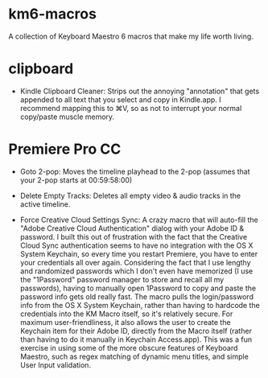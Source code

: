 km6-macros
==========

A collection of Keyboard Maestro 6 macros that make my life worth living.


clipboard
=========

* Kindle Clipboard Cleaner: Strips out the annoying "annotation" that gets appended to all text that you select and copy in Kindle.app. I recommend mapping this to ⌘V, so as not to interrupt your normal copy/paste muscle memory.


Premiere Pro CC
===============

* Goto 2-pop: Moves the timeline playhead to the 2-pop (assumes that your 2-pop starts at 00:59:58:00)

* Delete Empty Tracks: Deletes all empty video & audio tracks in the active timeline.

* Force Creative Cloud Settings Sync: A crazy macro that will auto-fill the "Adobe Creative Cloud Authentication" dialog with your Adobe ID & password. I built this out of frustration with the fact that the Creative Cloud Sync authentication seems to have no integration with the OS X System Keychain, so every time you restart Premiere, you have to enter your credentials all over again. Considering the fact that I use lengthy and randomized passwords which I don't even have memorized (I use the "1Password" password manager to store and recall all my passwords), having to manually open 1Password to copy and paste the password info gets old really fast. The macro pulls the login/password info from the OS X System Keychain, rather than having to hardcode the credentials into the KM Macro itself, so it's relatively secure. For maximum user-friendliness, it also allows the user to create the Keychain item for their Adobe ID, directly from the Macro itself (rather than having to do it manually in Keychain Access.app). This was a fun exercise in using some of the more obscure features of Keyboard Maestro, such as regex matching of dynamic menu titles, and simple User Input validation. 



